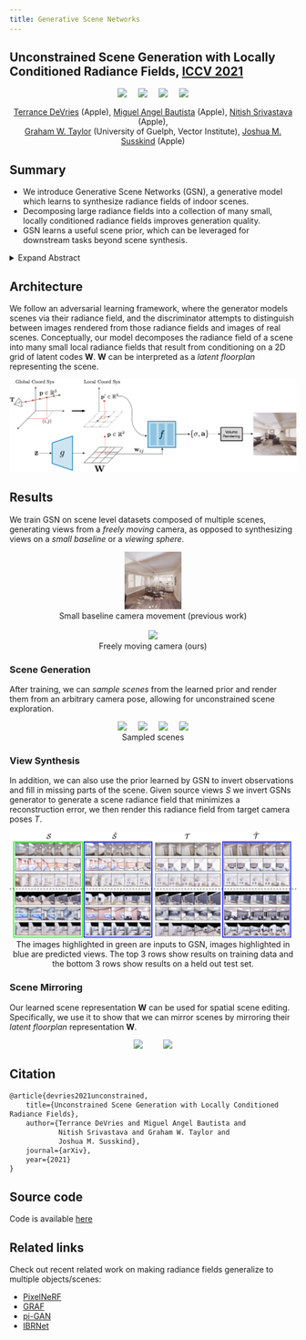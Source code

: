 ```yaml
---
title: Generative Scene Networks
---
```


## Unconstrained Scene Generation with Locally Conditioned Radiance Fields, [ICCV 2021](https://arxiv.org/abs/2104.00670)

<p align="center">
  <img src="./gifs/spline_trajectory-2.gif" width="20%" />
 &nbsp; &nbsp;
  <img src="./gifs/spline_trajectory-3.gif" width="20%" />
 &nbsp; &nbsp;
  <img src="./gifs/spline_trajectory-4.gif" width="20%" />
 &nbsp; &nbsp;
  <img src="./gifs/spline_trajectory-5.gif" width="20%" />
</p>

<p align="center">
  <a href="https://scholar.google.com/citations?user=VFPOOsoAAAAJ&hl=en&oi=ao">Terrance DeVries</a> (Apple),
  <a href="https://scholar.google.com/citations?hl=en&user=ZrRs-qoAAAAJ">Miguel Angel Bautista</a> (Apple), 
  <a href="https://scholar.google.com/citations?hl=en&user=s1PgoeUAAAAJ">Nitish Srivastava</a> (Apple), 
  <br>
  <a href="https://scholar.google.com/citations?hl=en&user=PUeKU8kAAAAJ">Graham W. Taylor</a> (University of Guelph, Vector Institute), 
  <a href="https://scholar.google.com/citations?hl=en&user=Sv2TGqsAAAAJ&view_op=list_works&sortby=pubdate">Joshua M. Susskind</a> (Apple)
</p>

## Summary
* We introduce Generative Scene Networks (GSN), a generative model which learns to synthesize radiance fields of indoor scenes.
* Decomposing large radiance fields into a collection of many small, locally conditioned radiance fields improves generation quality.
* GSN learns a useful scene prior, which can be leveraged for downstream tasks beyond scene synthesis.
<details>
  <summary>Expand Abstract</summary>
  
*We tackle the challenge of learning a distribution over complex, realistic, indoor scenes. In this paper, we introduce ___Generative Scene Networks___ (GSN), which learns to decompose scenes into a collection of many local radiance fields that can be rendered from a free moving camera. Our model can be used as a prior to generate new scenes, or to complete a scene given only sparse 2D observations. Recent work has shown that generative models of radiance fields can capture properties such as multi-view consistency and view-dependent lighting. However, these models are specialized for constrained viewing of single objects, such as cars or faces. Due to the size and complexity of realistic indoor environments, existing models lack the representational capacity to adequately capture them. Our decomposition scheme scales to larger and more complex scenes while preserving details and diversity, and the learned prior enables high-quality rendering from viewpoints that are significantly different from observed viewpoints. When compared to existing models, GSN produces quantitatively higher-quality scene renderings  across several different scene datasets.*
</details>


## Architecture
We follow an adversarial learning framework, where the generator models scenes via their radiance field, and the discriminator attempts to distinguish between images rendered from those radiance fields and images of real scenes. Conceptually, our model decomposes the radiance field of a scene into many small local radiance fields that result from conditioning on a 2D grid of latent codes __W__. __W__ can be interpreted as a _latent floorplan_ representing the scene.


 ![](./figs/gsn_model_main_v2.png)


## Results
We train GSN on scene level datasets composed of multiple scenes, generating views from a _freely moving_ camera, as opposed to synthesizing views on a _small baseline_ or a _viewing sphere_. 

<p align="center">
  <img src="./gifs/nerf_trajectory.gif" width="20%" />
 <br>
 Small baseline camera movement (previous work)
 <br>
 &nbsp; <br>
 <img src="./gifs/spline_trajectory.gif" width="20%" />
 <br>
  Freely moving camera (ours)
</p>

### Scene Generation
  After training, we can _sample scenes_ from the learned prior and render them from an arbitrary camera pose, allowing for unconstrained scene exploration.

<p align="center">
  <img src="./gifs/spline_trajectory-2.gif" width="20%" />
 &nbsp; &nbsp;
  <img src="./gifs/spline_trajectory-3.gif" width="20%" />
 &nbsp; &nbsp;
  <img src="./gifs/spline_trajectory-4.gif" width="20%" />
 &nbsp; &nbsp;
  <img src="./gifs/spline_trajectory-5.gif" width="20%" />
 <br>
 Sampled scenes
</p>

### View Synthesis
  In addition, we can also use the prior learned by GSN to invert observations and fill in missing parts of the scene. Given source views _S_ we invert GSNs generator to generate a scene radiance field that minimizes a reconstruction error, we then render this radiance field from target camera poses _T_. 

<p align="center">
  <img src="./figs/qual_results_replica.png" width="100%">
  <br>
  The images highlighted in green are inputs to GSN, images highlighted in blue are predicted views. The top 3 rows show results on training data and the bottom 3 rows show results on a held out test set.
</p>

### Scene Mirroring
  Our learned scene representation __W__ can be used for spatial scene editing. Specifically, we use it to show that we can mirror scenes by mirroring their _latent floorplan_ representation __W__.
  
<p align="center">
  <img src="./gifs/scene_mirroring_1.gif" width="32%" />
 &nbsp; &nbsp; &nbsp; &nbsp;
 <img src="./gifs/scene_mirroring_2.gif" width="32%" /> 
</p>

## Citation
```
@article{devries2021unconstrained,
    title={Unconstrained Scene Generation with Locally Conditioned Radiance Fields},
    author={Terrance DeVries and Miguel Angel Bautista and 
            Nitish Srivastava and Graham W. Taylor and 
            Joshua M. Susskind},
    journal={arXiv},
    year={2021}
}
```

## Source code
Code is available [here](<https://github.com/apple/ml-gsn>)

## Related links
Check out recent related work on making radiance fields generalize to multiple objects/scenes:
- [PixelNeRF](https://github.com/sxyu/pixel-nerf)
- [GRAF](https://github.com/autonomousvision/graf)
- [pi-GAN](https://marcoamonteiro.github.io/pi-GAN-website/)
- [IBRNet](https://ibrnet.github.io)

